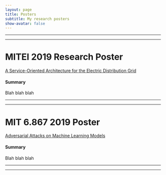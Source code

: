```yaml
---
layout: page
title: Posters
subtitle: My research posters
show-avatar: false
---
```


---
---
# MITEI 2019 Research Poster 
[A Service-Oriented Architecture for the Electric Distribution Grid](/pages/MITEI_Poster-3.pdf)
#### Summary 
Blah blah blah  

---
---
# MIT 6.867 2019 Poster
[Adversarial Attacks on Machine Learning Models](/pages/adversarial_attacks.pdf)
#### Summary 
Blah blah blah 

---
---
